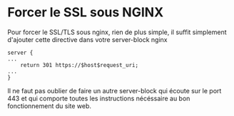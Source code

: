 # Forcer le SSL sous NGINX

Pour forcer le SSL/TLS sous nginx, rien de plus simple, il suffit
simplement d'ajouter cette directive dans votre server-block nginx

```nginx
server {
...
    return 301 https://$host$request_uri;
...
}
```

Il ne faut pas oublier de faire un autre server-block qui écoute sur le
port 443 et qui comporte toutes les instructions nécéssaire au bon
fonctionnement du site web.
